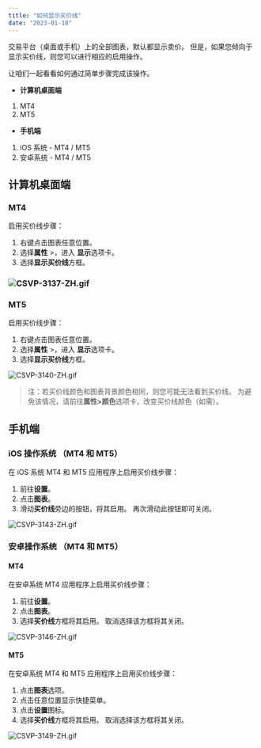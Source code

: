 ```yaml
---
title: "如何显示买价线"
date: "2023-01-10"
---
```


交易平台（桌面或手机）上的全部图表，默认都显示卖价。 但是，如果您倾向于显示买价线，则您可以进行相应的启用操作。

让咱们一起看看如何通过简单步骤完成该操作。

- **计算机桌面端**

1. MT4
2. MT5

- **手机端**

1. iOS 系统 - MT4 / MT5
2. 安卓系统 - MT4 / MT5

## **计算机桌面端**

### MT4

启用买价线步骤：

1. 右键点击图表任意位置。
2. 选择**属性** >，进入 **显示**选项卡。
3. 选择**显示买价线**方框。

### ![CSVP-3137-ZH.gif](https://get.exness.help/hc/article_attachments/7144390733970/CSVP-3137-ZH.gif)

### MT5

启用买价线步骤：

1. 右键点击图表任意位置。
2. 选择**属性** >，进入 **显示**选项卡。
3. 选择**显示买价线**方框。

![CSVP-3140-ZH.gif](https://get.exness.help/hc/article_attachments/7144382256274/CSVP-3140-ZH.gif)

> 注：若买价线颜色和图表背景颜色相同，则您可能无法看到买价线。 为避免该情况，请前往**属性>颜色**选项卡，改变买价线颜色（如需）。

## **手机端**

### iOS 操作系统 （MT4 和 MT5）

在 iOS 系统 MT4 和 MT5 应用程序上启用买价线步骤：

1. 前往**设置**。
2. 点击**图表**。
3. 滑动**买价线**旁边的按钮，将其启用。 再次滑动此按钮即可关闭。

![CSVP-3143-ZH.gif](https://get.exness.help/hc/article_attachments/7144390735378/CSVP-3143-ZH.gif)

### 安卓操作系统 （MT4 和 MT5）

#### MT4

在安卓系统 MT4 应用程序上启用买价线步骤：

1. 前往**设置**。
2. 点击**图表**。
3. 选择**买价线**方框将其启用。 取消选择该方框将其关闭。

![CSVP-3146-ZH.gif](https://get.exness.help/hc/article_attachments/7144382272018/CSVP-3146-ZH.gif)

#### MT5

在安卓系统 MT4 和 MT5 应用程序上启用买价线步骤：

1. 点击**图表**选项。
2. 点击任意位置显示快捷菜单。
3. 点击**设置**图标。
4. 选择**买价线**方框将其启用。 取消选择该方框将其关闭。

![CSVP-3149-ZH.gif](https://get.exness.help/hc/article_attachments/7144382299538/CSVP-3149-ZH.gif)
